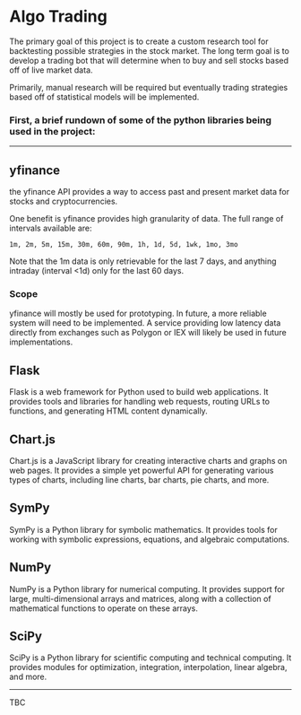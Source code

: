 # Algo Trading

The primary goal of this project is to create a custom research tool for backtesting possible strategies in the stock market. The long term goal is to develop a trading bot that will determine when to buy and sell stocks based off of live market data. 

Primarily, manual research will be required but eventually trading strategies based off of statistical models will be implemented.

### First, a brief rundown of some of the python libraries being used in the project:

---

## yfinance
the yfinance API provides a way to access past and present market data for stocks and cryptocurrencies. 

One benefit is yfinance provides high granularity of data. The full range of intervals available are:
```
1m, 2m, 5m, 15m, 30m, 60m, 90m, 1h, 1d, 5d, 1wk, 1mo, 3mo
```
Note that the 1m data is only retrievable for the last 7 days, and anything intraday (interval <1d) only for the last 60 days.

### Scope

yfinance will mostly be used for prototyping. In future, a more reliable system will need to be implemented. A service providing low latency data directly from exchanges such as Polygon or IEX will likely be used in future implementations.


## Flask
Flask is a web framework for Python used to build web applications. It provides tools and libraries for handling web requests, routing URLs to functions, and generating HTML content dynamically.

## Chart.js
Chart.js is a JavaScript library for creating interactive charts and graphs on web pages. It provides a simple yet powerful API for generating various types of charts, including line charts, bar charts, pie charts, and more.

## SymPy
SymPy is a Python library for symbolic mathematics. It provides tools for working with symbolic expressions, equations, and algebraic computations.

## NumPy
NumPy is a Python library for numerical computing. It provides support for large, multi-dimensional arrays and matrices, along with a collection of mathematical functions to operate on these arrays.

## SciPy
SciPy is a Python library for scientific computing and technical computing. It provides modules for optimization, integration, interpolation, linear algebra, and more.

---

TBC
